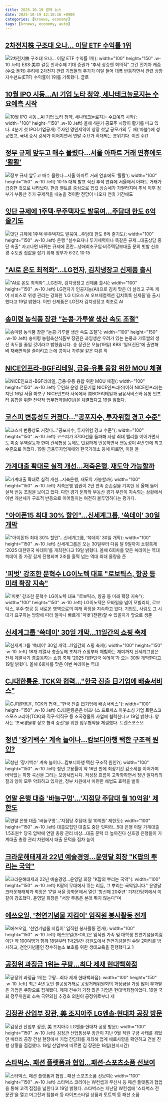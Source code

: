 ```yaml
---
title: 2025.10.19 경제 뉴스
date: 2025-10-19 12:10:16 +0900
categories: [krnews, economy]
tags: [krnews, economy, auto]
---
```

## [2차전지株 구조대 오나… 이달 ETF 수익률 1위](https://n.news.naver.com/mnews/article/366/0001115566)

![2차전지株 구조대 오나… 이달 ETF 수익률 1위](https://mimgnews.pstatic.net/image/origin/366/2025/10/19/1115566.jpg?type=nf220_150){: width="100" height="150" .w-10 .left}
ESS·美中 갈등 반사수혜 기대 증권가 “추세 상승엔 회의적” 그간 전기차 캐즘(수요 둔화) 우려에 2차전지 관련 기업들의 주가가 이달 들어 대폭 반등하면서 관련 상장지수펀드(ETF) 수익률이 1위를 기록했다. 글로

## [10월 IPO 시동…AI 기업 노타 청약, 세나테크놀로지는 수요예측 시작](https://n.news.naver.com/mnews/article/008/0005264757)

![10월 IPO 시동…AI 기업 노타 청약, 세나테크놀로지는 수요예측 시작](https://mimgnews.pstatic.net/image/origin/008/2025/10/19/5264757.jpg?type=nf220_150){: width="100" height="150" .w-10 .left}
올해 4분기 공모주 시장이 활기를 띠고 있다. 4분기 첫 IPO(기업공개) 주자인 명인제약이 상장 첫날 공모가의 두 배('따블')에 성공했고, 국내 증시 강세가 이어지면서 연말 수요가 확대되는 분위기다. 이번 주(1

## [정부 규제 앞두고 매수 몰렸다…서울 아파트 거래 연휴에도 ‘활활’](https://n.news.naver.com/mnews/article/023/0003935350)

![정부 규제 앞두고 매수 몰렸다…서울 아파트 거래 연휴에도 ‘활활’](https://mimgnews.pstatic.net/image/origin/023/2025/10/19/3935350.jpg?type=nf220_150){: width="100" height="150" .w-10 .left}
10·15 대책 발표 직전 추석 연휴에 서울에서 아파트 거래가 급증한 것으로 나타났다. 한강 벨트를 중심으로 집값 상승세가 가팔라지며 추석 이후 정부가 부동산 추가 규제책을 내놓을 것이란 전망이 나오자 연휴 기간에도

## [잇단 규제에 1주택·무주택자도 발묶여…주담대 한도 6억 줄기도](https://n.news.naver.com/mnews/article/001/0015686071)

![잇단 규제에 1주택·무주택자도 발묶여…주담대 한도 6억 줄기도](https://mimgnews.pstatic.net/image/origin/001/2025/10/19/15686071.jpg?type=nf220_150){: width="100" height="150" .w-10 .left}
은행 "실수요자나 투기세력이나 똑같은 규제…대출상담 중단 속출" 자고나면 바뀌는 규제에 혼란…생애최초구입·비주택담보대출 문의 빗발 신호경 수도권 집값을 잡기 위해 정부가 6·27, 10·15

## ["AI로 온도 최적화"…LG전자, 김치냉장고 신제품 출시](https://n.news.naver.com/mnews/article/003/0013543005)

!["AI로 온도 최적화"…LG전자, 김치냉장고 신제품 출시](https://mimgnews.pstatic.net/image/origin/003/2025/10/19/13543005.jpg?type=nf220_150){: width="100" height="150" .w-10 .left}
LG전자가 인공지능(AI)으로 김치 맛은 더 살리고 구독 케어 서비스로 위생 관리는 강화한 'LG 디오스 AI 오브제컬렉션 김치톡톡 신제품'을 출시했다고 19일 밝혔다. 이번 신제품은 LG전자 김치냉장고 최초로 AI

## [송미령 농식품 장관 “논콩·가루쌀 생산 속도 조절”](https://n.news.naver.com/mnews/article/056/0012049372)

![송미령 농식품 장관 “논콩·가루쌀 생산 속도 조절”](https://mimgnews.pstatic.net/image/origin/056/2025/10/19/12049372.jpg?type=nf220_150){: width="100" height="150" .w-10 .left}
송미령 농림축산식품부 장관은 과잉생산 우려가 있는 논콩과 가루쌀의 생산 속도를 줄일 것이라고 밝혔습니다. 송 장관은 오늘(19일) KBS '일요진단'에 출연해 벼 재배면적을 줄이려고 논에 콩이나 가루쌀 같은 다른 작

## [NICE인프라-BGF리테일, 금융·유통 융합 위한 MOU 체결](https://n.news.naver.com/mnews/article/018/0006141522)

![NICE인프라-BGF리테일, 금융·유통 융합 위한 MOU 체결](https://mimgnews.pstatic.net/image/origin/018/2025/10/19/6141522.jpg?type=nf220_150){: width="100" height="150" .w-10 .left}
무인화 운영 전문기업 NICE인프라㈜(이하 NICE인프라)는 지난 16일 서울 마포구 NICE인프라 사옥에서 ㈜BGF리테일과 금융서비스와 유통 인프라 융합을 위한 전략적 업무협약(MOU)을 체결했다고 19일 밝혔다.

## [코스피 변동성도 커졌다…"공포지수, 투자위험 경고 수준"](https://n.news.naver.com/mnews/article/079/0004076528)

![코스피 변동성도 커졌다…"공포지수, 투자위험 경고 수준"](https://mimgnews.pstatic.net/image/origin/079/2025/10/19/4076528.jpg?type=nf220_150){: width="100" height="150" .w-10 .left}
코스피가 3700선을 돌파해 사상 최대 랠리를 이어가면서도 미중 무역갈등과 한미 관세협상 등에도 민감하게 반응하면서 변동성이 4년 만에 최고 수준으로 커졌다. 19일 금융투자업계에와 한국거래소 등에 따르면, 이달 들

## [가계대출 확대로 실적 개선…저축은행, 재도약 가능할까](https://n.news.naver.com/mnews/article/018/0006140927)

![가계대출 확대로 실적 개선…저축은행, 재도약 가능할까](https://mimgnews.pstatic.net/image/origin/018/2025/10/18/6140927.jpg?type=nf220_150){: width="100" height="150" .w-10 .left}
저축은행 업권이 2년 연속 순손실을 기록한 뒤 올해 들어 실적 반등 조짐을 보이고 있다. 다만 경기 둔화와 부동산 경기 부진이 지속되는 상황에서 이번 개선세가 구조적 반등으로 이어질지는 여전히 불투명하다는 평가다.

## ["아이폰15 최대 30% 할인"…신세계그룹, ‘쓱데이’ 30일 개막](https://n.news.naver.com/mnews/article/092/0002394408)

!["아이폰15 최대 30% 할인"…신세계그룹, ‘쓱데이’ 30일 개막](https://mimgnews.pstatic.net/image/origin/092/2025/10/19/2394408.jpg?type=nf220_150){: width="100" height="150" .w-10 .left}
신세계그룹은 오는 30일부터 다음 달 9일까지 쇼핑축제 ‘2025 대한민국 쓱데이’를 개최한다고 19일 밝혔다. 올해 6회차를 맞은 쓱데이는 역대 쓱데이 중 가장 길게 진행되며 2조를 훌쩍 넘는 역대 최대 물량을 준

## ['피벗' 강조한 문혁수 LG이노텍 대표 "로보틱스, 항공 등 미래 확장 지속"](https://n.news.naver.com/mnews/article/014/0005421098)

!['피벗' 강조한 문혁수 LG이노텍 대표 "로보틱스, 항공 등 미래 확장 지속"](https://mimgnews.pstatic.net/image/origin/014/2025/10/19/5421098.jpg?type=nf220_150){: width="100" height="150" .w-10 .left}
LG이노텍은 모바일을 넘어 모빌리티, 로보틱스, 우주·항공 등 새로운 영역으로의 미래 확장을 지속하고 있다. 기업도, 사람도 그 시대가 요구하는 방향에 따라 얼마나 빠르게 '피벗'(전환)할 수 있을지가 앞으로 생존

## [신세계그룹 '쓱데이' 30일 개막…11일간의 쇼핑 축제](https://n.news.naver.com/mnews/article/001/0015686081)

![신세계그룹 '쓱데이' 30일 개막…11일간의 쇼핑 축제](https://mimgnews.pstatic.net/image/origin/001/2025/10/19/15686081.jpg?type=nf220_150){: width="100" height="150" .w-10 .left}
18개 계열사 총출동해 초저가 쇼핑부터 체험하는 재미까지 신세계그룹은 전체 계열사가 총출동하는 쇼핑 축제 '2025 대한민국 쓱데이'가 오는 30일 개막한다고 19일 밝혔다. 올해 6회차를 맞은 이번 쓱데이는 역대

## [CJ대한통운, TCK와 협력…"한국 진출 日기업에 배송서비스"](https://n.news.naver.com/mnews/article/001/0015686249)

![CJ대한통운, TCK와 협력…"한국 진출 日기업에 배송서비스"](https://mimgnews.pstatic.net/image/origin/001/2025/10/19/15686249.jpg?type=nf220_150){: width="100" height="150" .w-10 .left}
CJ대한통운은 비즈니스 프로세스 아웃소싱 기업 트랜스코스모스코리아(TCK)와 직구·역직구 등 초국경물류 사업에 협력한다고 19일 밝혔다. 양사는 '초국경물류 상호 협력 증진'을 위한 업무협약을 체결했다. 트랜스코스모

## [청년 '장기백수' 계속 늘어나…캄보디아행 택한 구조적 원인?](https://n.news.naver.com/mnews/article/422/0000792347)

![청년 '장기백수' 계속 늘어나…캄보디아행 택한 구조적 원인?](https://mimgnews.pstatic.net/image/origin/422/2025/10/19/792347.jpg?type=nf220_150){: width="100" height="150" .w-10 .left}
청년 고용률이 약 16년 만에 최장기간 감소세를 이어가며 바닥없는 하향 곡선을 그리는 모양새입니다. 저성장 흐름이 고착화하면서 청년 일자리의 질과 양이 모두 악화하고 있지만, 정부 차원에서 마련한 해법도 효력을 발휘

## [연말 은행 대출 '바늘구멍'…'지점당 주담대 월 10억원' 제한도](https://n.news.naver.com/mnews/article/001/0015686070)

![연말 은행 대출 '바늘구멍'…'지점당 주담대 월 10억원' 제한도](https://mimgnews.pstatic.net/image/origin/001/2025/10/19/15686070.jpg?type=nf220_150){: width="100" height="150" .w-10 .left}
대출모집인 대출도 중단 잇따라…5대 은행 이달 가계대출 1.5조원↑ 당국 압박에 연말 총량 관리 비상…대출 문턱 더 높아진다 신호경 은행들이 가계대출 총량 관리 차원에서 대출 문턱을 점차 높이

## [크라운해태제과 22년 예술경영…윤영달 회장 "K팝의 뿌리는 국악"](https://n.news.naver.com/mnews/article/277/0005666296)

![크라운해태제과 22년 예술경영…윤영달 회장 "K팝의 뿌리는 국악"](https://mimgnews.pstatic.net/image/origin/277/2025/10/19/5666296.jpg?type=nf220_150){: width="100" height="150" .w-10 .left}
K팝의 무대에서 뛰는 리듬, 그 뿌리는 국악입니다." 윤영달 크라운해태제과 회장은 17일 서울 광화문에서 열린 '창신제 20주년' 기자간담회에서 이같이 강조했다. 윤영달 회장은 "서양 무용은 본래 뛰지 않는다"며

## [에쓰오일, '천연기념물 지킴이' 임직원 봉사활동 전개](https://n.news.naver.com/mnews/article/030/0003360286)

![에쓰오일, '천연기념물 지킴이' 임직원 봉사활동 전개](https://mimgnews.pstatic.net/image/origin/030/2025/10/19/3360286.jpg?type=nf220_150){: width="100" height="150" .w-10 .left}
에쓰오일(S-OIL)은 임직원 가족 및 대학생 천연기념물지킴이단 약 100여명과 함께 18일부터 1박2일간 강원도에서 천연기념물인 수달 2마리를 방사하고, 천연기념물인 장수하늘소 보호를 위한 생태교육을 진행했다고 1

## [공정위 과징금 1위는 쿠팡…최다 제재 현대백화점](https://n.news.naver.com/mnews/article/079/0004076513)

![공정위 과징금 1위는 쿠팡…최다 제재 현대백화점](https://mimgnews.pstatic.net/image/origin/079/2025/10/19/4076513.jpg?type=nf220_150){: width="100" height="150" .w-10 .left}
최근 4년 동안 불공정거래로 공정거래위원회의 과징금을 가장 많이 부과받은 기업은 쿠팡으로 집계됐다. 제재 건수가 가장 많은 기업은 현대백화점이었다. 19일 국회 정무위원회 소속 국민의힘 추경호 의원이 공정위로부터 제

## [김정관 산업부 장관, 美 조지아주 LG엔솔·현대차 공장 방문](https://n.news.naver.com/mnews/article/119/0003014020)

![김정관 산업부 장관, 美 조지아주 LG엔솔·현대차 공장 방문](https://mimgnews.pstatic.net/image/origin/119/2025/10/19/3014020.jpg?type=nf220_150){: width="100" height="150" .w-10 .left}
김정관 산업통상부 장관이 지난 9월 직원 구금 사태를 겪었던 배터리 공장 건설 현장에서 기업 간담회를 개최해 업계 애로사항을 확인하고 건설 진행 상황을 점검했다. 19일 산업부에 따르면 김 장관은 18일(현지시간)

## [스타벅스, 패션 플랫폼과 협업…패션·스포츠소품 선보여](https://n.news.naver.com/mnews/article/001/0015686177)

![스타벅스, 패션 플랫폼과 협업…패션·스포츠소품 선보여](https://mimgnews.pstatic.net/image/origin/001/2025/10/19/15686177.jpg?type=nf220_150){: width="100" height="150" .w-10 .left}
스타벅스 코리아는 W컨셉과 무신사 등 패션 플랫폼과 협업을 통해 고객 접점을 넓힌다고 19일 밝혔다. 스타벅스는 지난달 W컨셉에 '스타벅스 전문관'을 열고 머그잔과 텀블러 등 라이프스타일 상품과 토트백 등 패션 소품

